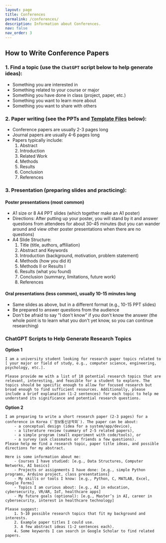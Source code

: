 ```yaml
---
layout: page
title: Conferences
permalink: /conferences/
description: Information about Conferences.
nav: false
nav_order: 3
---
```


## How to Write Conference Papers

### 1. Find a topic (use the `ChatGPT` script below to help generate ideas):

- Something you are interested in
- Something related to your course or major
- Something you have done in class (project, paper, etc.)
- Something you want to learn more about
- Something you want to share with others

### 2. Paper writing (see the PPTs and [Template Files](https://drive.google.com/drive/folders/1XRI8KHzocVz4gamFO_V0qjqBXhmhyljl?usp=sharing) below):

- Conference papers are usually 2-3 pages long
- Journal papers are usually 4-6 pages long
- Papers typically include:
   1. Abstract
   2. Introduction
   3. Related Work
   4. Methods
   5. Results
   6. Conclusion
   7. References

### 3. Presentation (preparing slides and practicing):

#### Poster presentations (most common)
   - A1 size or 8 A4 PPT slides (which together make an A1 poster)
   - Directions: After putting up your poster, you will stand by it and answer questions from attendees for about 30-45 minutes (but you can wander around and view other poster presentations when there are no questions)
   - A4 Slide Structure:
      1. Title (title, authors, affiliation)
      2. Abstract and Keywords
      3. Introduction (background, motivation, problem statement)
      4. Methods (how you did it)
      5. Methods II or Results I
      6. Results (what you found)
      7. Conclusion (summary, limitations, future work)
      8. References

#### Oral presentations (less common), usually 10-15 minutes long

   - Same slides as above, but in a different format (e.g., 10-15 PPT slides)
   - Be prepared to answer questions from the audience
   - Don't be afraid to say "I don't know" if you don't know the answer (the whole point is to learn what you don't yet know, so you can continue researching)

### ChatGPT Scripts to Help Generate Research Topics

**Option 1**

```plaintext
I am a university student looking for research paper topics related to
[ your major or field of study, e.g., computer science, engineering, psychology, etc.].

Please provide me with a list of 10 potential research topics that are relevant, interesting, and feasible for a student to explore. The topics should be specific enough to allow for focused research but broad enough to find sufficient resources. Additionally, please include a brief explanation (1-2 sentences) for each topic to help me understand its significance and potential research questions.
```

**Option 2**

```plaintext
I am preparing to write a short research paper (2-3 pages) for a conference in Korea (`정보통신공학회`). The paper can be about:
    - a conceptual design (idea for a system/app/device),
    - a literature review (summary of 2-5 related papers),
    - a simple program (small experiment with code/tools), or
    - a survey (ask classmates or friends a few questions).
Please help me find a research topic, paper title ideas, and possible directions for my abstract.

Here is some information about me:
    - Courses I have studied: [e.g., Data Structures, Computer Networks, AI basics]
    - Projects or assignments I have done: [e.g., simple Python programs, Arduino project, class presentations]
    - My skills or tools I know: [e.g., Python, C, MATLAB, Excel, Google Forms]
    - Topics I am curious about: [e.g., AI in education, cybersecurity, VR/AR, IoT, healthcare apps]
    - My future goals (optional): [e.g., Master’s in AI, career in cybersecurity, interest in healthcare technology]

Please suggest:
    1. 5-10 possible research topics that fit my background and interests.
    2. Example paper titles I could use.
    3. A few abstract ideas (1-2 sentences each).
    4. Some keywords I can search in Google Scholar to find related papers.
```
